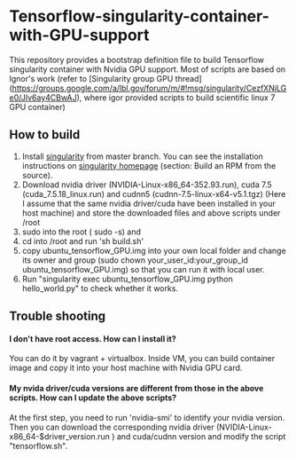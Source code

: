# Tensorflow-singularity-container-with-GPU-support
This repository provides a bootstrap definition file to build Tensorflow singularity container with Nvidia GPU support. Most of scripts are based on Ignor's work (refer to [Singularity group GPU thread] (https://groups.google.com/a/lbl.gov/forum/m/#!msg/singularity/CezfXNjLGe0/JIv6ay4CBwAJ), where igor provided scripts to build scientific linux 7 GPU container) 

## How to build
 1. Install [singularity](https://github.com/gmkurtzer/singularity) from master branch. You can see the installation instructions on [singularity homepage](http://singularity.lbl.gov/#install) (section: Build an RPM from the source).
 2. Download nvidia driver (NVIDIA-Linux-x86_64-352.93.run), cuda 7.5 (cuda_7.5.18_linux.run) and cudnn5 (cudnn-7.5-linux-x64-v5.1.tgz) (Here I assume that the same nvidia driver/cuda have been installed in your host machine) and store the downloaded files and above scripts under /root
 3. sudo into the root ( sudo -s) and 
 4. cd into /root and run 'sh build.sh'
 5. copy ubuntu_tensorflow_GPU.img into your own local folder and change its owner and group (sudo chown your_user_id:your_group_id ubuntu_tensorflow_GPU.img) so that you can run it with local user.
 6. Run "singularity exec ubuntu_tensorflow_GPU.img python hello_world.py" to check whether it works.
 
## Trouble shooting
#### I don't have root access. How can I install it?
You can do it by vagrant + virtualbox. Inside VM, you can build container image and copy it into your host machine with Nvidia GPU card.

#### My nvida driver/cuda versions are different from those in the above scripts. How can I update the above scripts?
At the first step, you need to run 'nvidia-smi' to identify your nvidia version. Then you can download the corresponding nvidia driver
(NVIDIA-Linux-x86_64-$driver_version.run ) and cuda/cudnn version and modify the script "tensorflow.sh". 
 

